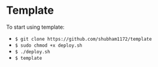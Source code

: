 # Template

To start using template:
* `$ git clone https://github.com/shubham1172/template`
* `$ sudo chmod +x deploy.sh`
* `$ ./deploy.sh`
* `$ template`
